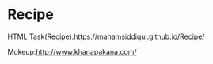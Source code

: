 # Recipe
HTML Task(Recipe):https://mahamsiddiqui.github.io/Recipe/

Mokeup:http://www.khanapakana.com/
